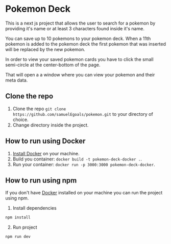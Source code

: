 # Pokemon Deck

This is a next js project that allows the user to search for a pokemon by providing it's name or at least 3 characters found inside it's name.

You can save up to 10 pokemons to your pokemon deck. When a 11th pokemon is added to the pokemon deck the first pokemon that was inserted will be replaced by the new pokemon.

In order to view your saved pokemon cards you have to click the small semi-circle at the center-bottom of the page.

That will open a a window where you can view your pokemon and their meta data.

## Clone the repo

1. Clone the repo `git clone https://github.com/samuelEgoals/pokemon.git` to your directory of choice.
2. Change directory inside the project.

## How to run using Docker

1. [Install Docker](https://docs.docker.com/get-docker/) on your machine.
2. Build you container: `docker build -t pokemon-deck-docker .`.
3. Run your container: `docker run -p 3000:3000 pokemon-deck-docker`.

## How to run using npm 

If you don't have [Docker](https://docs.docker.com/get-docker/) installed on your machine you can
run the project using npm.

1. Install dependencies
```bash
npm install
```

2. Run project
```bash
npm run dev
```
